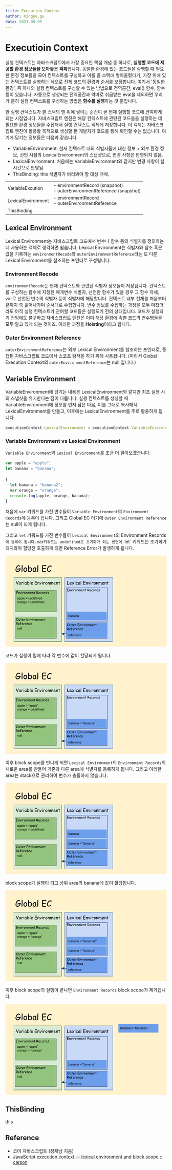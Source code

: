 ```yaml
---
title: Execution Context
author: mingyu.gu
date: 2021.05.05
---
```


# Executioin Context

실행 컨텍스트는 자바스크립트에서 가장 중요한 핵심 개념 중 하나로, **실행할 코드에 제공할 환경 정보들을 모아놓은 객체**입니다.
동일한 환경에 있는 코드들을 실행할 때 필요한 환경 정보들을 모아 컨텍스트를 구성하고 이를 콜 스택에 쌓아올렸다가, 가장 위에 있는 컨텍스트를 실행하는 식으로 전체 코드의 환경과 순서를 보장합니다.
여기서 '동일한 환경', 즉 하나의 실행 컨텍스트를 구성할 수 있는 방법으로 전역공간, eval() 함수, 함수 등이 있습니다. 자동으로 생성되는 전역공간과 악마로 취급받는 eval을 제외하면 우리가 흔히 실행 컨텍스트를 구성하는 방법은 **함수를 실행**하는 것 뿐입니다.

한 실행 컨텍스트가 콜 스택의 맨 위에 쌓이는 순간이 곧 현재 실행할 코드에 관여하게 되는 시점입니다. 자바스크립트 엔진은 해당 컨텍스트에 관련된 코드들을 실행하는 데 필요한 환경 정보들을 수집해서 실행 컨텍스트 객체에 저장합니다. 이 객체는 자바스크립트 엔진이 활용할 목적으로 생성할 뿐 개발자가 코드를 통해 확인할 수는 없습니다. 여기에 담기는 정보들은 다음과 같습니다.

- VariableEnvironment: 현재 컨텍스트 내의 식별자들에 대한 정보 + 외부 환경 정보, 선언 시점의 LexicalEnvironment의 스냅샷으로, 변경 사항은 반영되지 않음.
- LexicalEnvironment: 처음에는 VariableEnvironment와 같지만 변경 사항이 실시간으로 반영됨.
- ThisBinding: this 식별자가 바라봐야 할 대상 객체.

|                    |                                                                             |
| ------------------ | --------------------------------------------------------------------------- |
| VariableExcution   | \- environmentRecord (snapshot)<br/> - outerEnvironmentReference (snapshot) |
| LexicalEnvironment | \- environmentRecord<br/> - outerEnvironmentReference                       |
| ThisBinding        |                                                                             |

## Lexical Environment

Lexical Environment는 자바스크립트 코드에서 변수나 함수 등의 식별자를 정의하는데 사용하는 객체로 생각하면 쉽습니다. Lexical Environment는 식별자와 참조 혹은 값을 기록하는 `environmentRecode`와 `outerEnvironmentReference`라는 또 다른 Lexical Environment를 참조하는 포인터로 구성됩니다.

### Environment Recode

`environmentRecode`는 현재 컨텍스트와 관련된 식별자 정보들이 저장됩니다. 컨텍스트를 구성하는 함수에 지정된 매개변수 식별자, 선언한 함수가 있을 경우 그 함수 자체, var로 선언된 변수의 식별자 등이 식별자에 해당합니다. 컨텍스트 내부 전체를 처음부터 끝까지 쭉 훑어나가며 순서대로 수집합니다. 변수 정보를 수집하는 과정을 모두 마쳤더라도 아직 실행 컨텍스트가 관여할 코드들은 실행도기 전의 상태입니다. 코드가 실행되기 전임에도 불구하고 자바스크립트 엔진은 이미 해당 환경에 속한 코드의 변수명들을 모두 알고 있게 되는 것이죠. 이러한 과정을 **Hoisting**이라고 합니다.

### Outer Environment Reference

`outerEnvironmentReference`는 외부 Lexical Environment를 참조하는 포인터로, 중첩된 자바스크립트 코드에서 스코프 탐색을 하기 위해 사용됩니다. (따라서 Global Execution Context의 `outerEnvironmentReference`는 null 입니다.)

## Variable Environment

VariableEnvironment에 담기는 내용은 LexicalEnvironment와 같지만 최초 실행 시의 스냅샷을 유지한다는 점이 다릅니다. 실행 컨텍스트를 생성할 때 VariableEnvironment에 정보를 먼저 담은 다음, 이를 그대로 복사해서 LexicalEnvironment를 만들고, 이후에는 LexicalEnvironment를 주로 활용하게 됩니다.

```js
executionContext.LexicalEnvironment = executionContext.VariableEnvironment;
```

### Variable Environment vs Lexical Environment

`Variable Environment`와 `Lexical Environment`를 조금 더 알아보겠습니다.

```js
var apple = "apple";
let banana = "banana";

{
  let banana = "banana2";
  var orange = "orange";
  console.log(apple, orange, banana);
}
```

처음에 `var` 키워드를 가진 변수들이 `Variable Environment`의 `Environment Records`에 등록이 됩니다. 그리고 Global EC 이기에 `Outer Environment Reference`는 null이 되게 됩니다.

그리고 `let` 키워드를 가진 변수들이 `Lexical Environment`의 Environment Records`에 등록이 됩니다.`var`키워드는 undefined로 초기화가 되는 반면에 `let` 키워드는 초기화가 되지않아 할당전 호출하게 되면 Reference Error가 발생하게 됩니다.

![ec-2](./ec2.png)

코드가 실행이 됨에 따라 각 변수에 값이 할당되게 됩니다.

![ec-3](./ec3.png)

이후 block scope를 만나게 되면 `Lexical Environment`의 `Environment Records`의 새로운 area를 만들어 기존과 다른 area에 식별자를 등록하게 됩니다. 그리고 이러한 area는 stack으로 관리하여 변수가 충돌하지 않습니다.

![ec-4](./ec4.png)

block scope가 실행이 되고 상위 area의 banana에 값이 할당됩니다.

![ec-5](./ec5.png)

이후 block scope의 실행이 끝나면 `Environment Records` block scope가 제거됩니다.

![ec-6](./ec6.png)

## ThisBinding

this

## Reference

- 코어 자바스크립트 (정재남 지음)
- [JavaScript execution context — lexical environment and block scope :: carson](https://cabulous.medium.com/javascript-execution-context-lexical-environment-and-block-scope-part-3-fc2551c92ce0)
